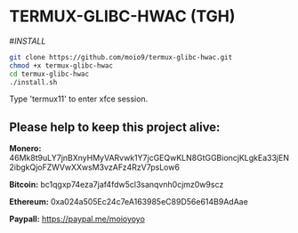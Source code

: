 # TERMUX-GLIBC-HWAC (TGH)
#_INSTALL_
```sh
git clone https://github.com/moio9/termux-glibc-hwac.git
chmod +x termux-glibc-hwac
cd termux-glibc-hwac
./install.sh
```
Type 'termux11' to enter xfce session.

## **Please help to keep this project alive:**

**Monero:** 46Mk8t9uLY7jnBXnyHMyVARvwk1Y7jcGEQwKLN8GtGGBioncjKLgkEa33jEN2ibgkQjoFZWVwXXwsM3vzAFz4RzV7psLow6

**Bitcoin:** bc1qgxp74eza7jaf4fdw5cl3sanqvnh0cjmz0w9scz

**Ethereum:** 0xa024a505Ec24c7eA163985eC89D56e614B9AdAae

**Paypall:** https://paypal.me/moioyoyo
